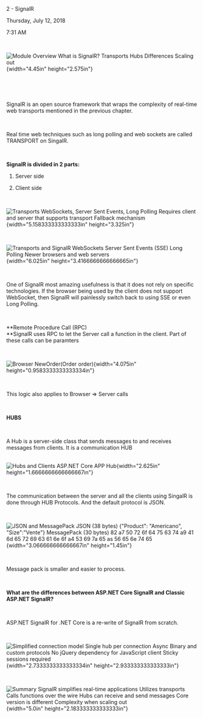 2 - SignalR

Thursday, July 12, 2018

7:31 AM

 

![Module Overview What is SignalR? Transports Hubs Differences Scaling out ](001_2_-_SignalR_000.png){width="4.45in" height="2.575in"}

 

 

SignalR is an open source framework that wraps the complexity of real-time web transports mentioned in the previous chapter.

 

Real time web techniques such as long polling and web sockets are called TRANSPORT on SingalR.

 

**SignalR is divided in 2 parts:**

1.  Server side

2.  Client side

 

![Transports WebSockets, Server Sent Events, Long Polling Requires client and server that supports transport Fallback mechanism ](001_2_-_SignalR_001.png){width="5.158333333333333in" height="3.325in"}

 

![Transports and SignalR WebSockets Server Sent Events (SSE) Long Polling Newer browsers and web servers ](001_2_-_SignalR_002.png){width="6.025in" height="3.4166666666666665in"}

 

One of SignalR most amazing usefulness is that it does not rely on specific technologies. If the browser being used by the client does not support WebSocket, then SignalR will painlessly switch back to using SSE or even Long Polling.

 

**Remote Procedure Call (RPC)\
**SignalR uses RPC to let the Server call a function in the client. Part of these calls can be paramters

 

![Browser NewOrder(Order order) ](001_2_-_SignalR_003.png){width="4.075in" height="0.9583333333333334in"}

 

This logic also applies to Browser =\> Server calls

 

**HUBS**

 

A Hub is a server-side class that sends messages to and receives messages from clients. It is a communication HUB\
 

![Hubs and Clients ASP.NET Core APP Hub ](001_2_-_SignalR_004.png){width="2.625in" height="1.6666666666666667in"}

 

The communication between the server and all the clients using SingalR is done through HUB Protocols. And the default protocol is JSON.

 

![JSON and MessagePack JSON (38 bytes) {\"Product\": \"Americano\", \"Size\":\"Vente\"} MessagePack (30 bytes) 82 a7 50 72 6f 64 75 63 74 a9 41 6d 65 72 69 63 61 6e 6f a4 53 69 7a 65 as 56 65 6e 74 65 ](001_2_-_SignalR_005.png){width="3.066666666666667in" height="1.45in"}

 

Message pack is smaller and easier to process.

 

**What are the differences between ASP.NET Core SignalR and Classic ASP.NET SignalR?**

 

ASP.NET SignalR for .NET Core is a re-write of SignalR from scratch.

 

![Simplified connection model Single hub per connection Async Binary and custom protocols No jQuery dependency for JavaScript client Sticky sessions required ](001_2_-_SignalR_006.png){width="2.7333333333333334in" height="2.933333333333333in"}

 

![Summary SignalR simplifies real-time applications Utilizes transports Calls functions over the wire Hubs can receive and send messages Core version is different Complexity when scaling out ](001_2_-_SignalR_007.png){width="5.0in" height="2.183333333333333in"}

 
